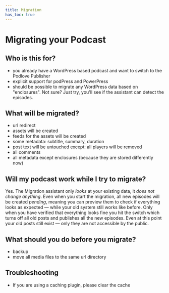 ```yaml
---
title: Migration
has_toc: true
---
```


# Migrating your Podcast

## Who is this for?

- you already have a WordPress based podcast and want to switch to the Podlove Publisher
- explicit support for podPress and PowerPress
- should be possible to migrate any WordPress data based on "enclosures". Not sure? Just try, you'll see if the assistant can detect the episodes.

## What will be migrated?

- url redirect
- assets will be created
- feeds for the assets will be created
- some metadata: subtitle, summary, duration
- post text will be untouched except: all players will be removed
- all comments
- all metadata except enclosures (because they are stored differently now)

## Will my podcast work while I try to migrate?

Yes. The Migration assistant only *looks* at your existing data, it *does not change anything*. Even when you start the migration, all new episodes will be created *pending*, meaning you can preview them to check if everything looks as expected — while your old system still works like before. Only when you have verified that everything looks fine you hit the switch which turns off all old posts and publishes all the new episodes. Even at this point your old posts still exist — only they are not accessible by the public.

## What should you do before you migrate?

- backup
- move all media files to the same url directory

## Troubleshooting

- If you are using a caching plugin, please clear the cache


